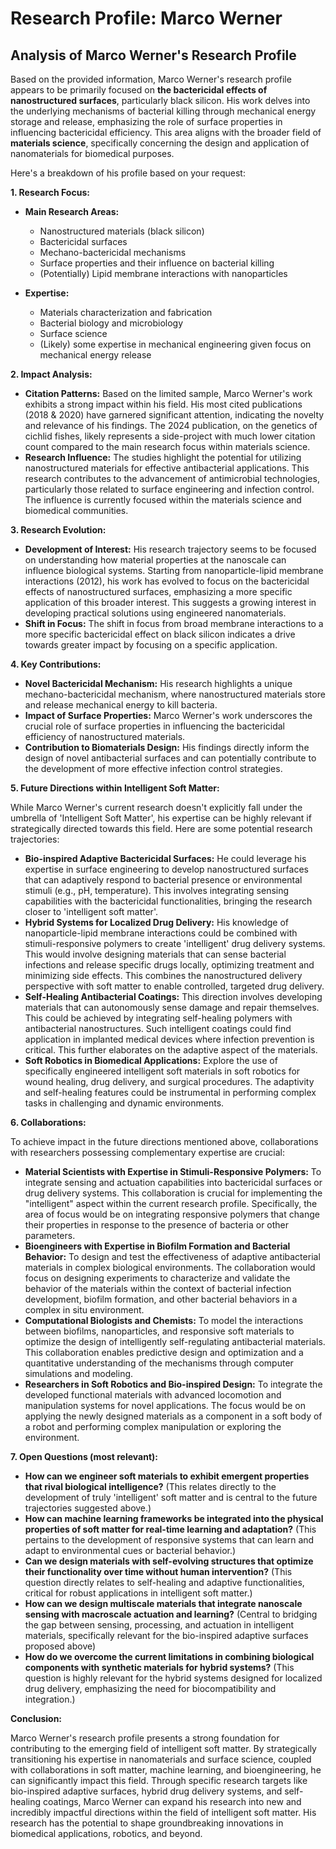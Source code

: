# Research Profile: Marco Werner

## Analysis of Marco Werner's Research Profile

Based on the provided information, Marco Werner's research profile appears to be primarily focused on **the bactericidal effects of nanostructured surfaces**, particularly black silicon.  His work delves into the underlying mechanisms of bacterial killing through mechanical energy storage and release, emphasizing the role of surface properties in influencing bactericidal efficiency. This area aligns with the broader field of **materials science**, specifically concerning the design and application of nanomaterials for biomedical purposes.

Here's a breakdown of his profile based on your request:

**1. Research Focus:**

* **Main Research Areas:**
    * Nanostructured materials (black silicon)
    * Bactericidal surfaces
    * Mechano-bactericidal mechanisms
    * Surface properties and their influence on bacterial killing
    * (Potentially)  Lipid membrane interactions with nanoparticles


* **Expertise:**
    * Materials characterization and fabrication 
    * Bacterial biology and microbiology
    * Surface science
    * (Likely) some expertise in mechanical engineering given focus on mechanical energy release


**2. Impact Analysis:**

* **Citation Patterns:**  Based on the limited sample, Marco Werner's work exhibits a strong impact within his field. His most cited publications (2018 & 2020) have garnered significant attention, indicating the novelty and relevance of his findings. The 2024 publication, on the genetics of cichlid fishes, likely represents a side-project with much lower citation count compared to the main research focus within materials science.
* **Research Influence:** The studies highlight the potential for utilizing nanostructured materials for effective antibacterial applications. This research contributes to the advancement of antimicrobial technologies, particularly those related to surface engineering and infection control. The influence is currently focused within the materials science and biomedical communities.


**3. Research Evolution:**


* **Development of Interest:**  His research trajectory seems to be focused on understanding how material properties at the nanoscale can influence biological systems.  Starting from nanoparticle-lipid membrane interactions (2012), his work has evolved to focus on the bactericidal effects of nanostructured surfaces, emphasizing a more specific application of this broader interest. This suggests a growing interest in developing practical solutions using engineered nanomaterials.  
* **Shift in Focus:**  The shift in focus from broad membrane interactions to a more specific bactericidal effect on black silicon indicates a drive towards greater impact by focusing on a specific application.


**4. Key Contributions:**

* **Novel Bactericidal Mechanism:**  His research highlights a unique mechano-bactericidal mechanism, where nanostructured materials store and release mechanical energy to kill bacteria.
* **Impact of Surface Properties:** Marco Werner's work underscores the crucial role of surface properties in influencing the bactericidal efficiency of nanostructured materials.
* **Contribution to Biomaterials Design:**  His findings directly inform the design of novel antibacterial surfaces and can potentially contribute to the development of more effective infection control strategies.



**5. Future Directions within Intelligent Soft Matter:**

While Marco Werner's current research doesn't explicitly fall under the umbrella of 'Intelligent Soft Matter', his expertise can be highly relevant if strategically directed towards this field. Here are some potential research trajectories:

* **Bio-inspired Adaptive Bactericidal Surfaces:** He could leverage his expertise in surface engineering to develop nanostructured surfaces that can adaptively respond to bacterial presence or environmental stimuli (e.g., pH, temperature). This involves integrating sensing capabilities with the bactericidal functionalities, bringing the research closer to 'intelligent soft matter'. 
* **Hybrid Systems for Localized Drug Delivery:**  His knowledge of nanoparticle-lipid membrane interactions could be combined with stimuli-responsive polymers to create 'intelligent' drug delivery systems. This would involve designing materials that can sense bacterial infections and release specific drugs locally, optimizing treatment and minimizing side effects. This combines the nanostructured delivery perspective with soft matter to enable controlled, targeted drug delivery.
* **Self-Healing Antibacterial Coatings:** This direction involves developing materials that can autonomously sense damage and repair themselves. This could be achieved by integrating self-healing polymers with antibacterial nanostructures. Such intelligent coatings could find application in implanted medical devices where infection prevention is critical. This further elaborates on the adaptive aspect of the materials. 
* **Soft Robotics in Biomedical Applications:**  Explore the use of specifically engineered intelligent soft materials in soft robotics for wound healing, drug delivery, and surgical procedures. The adaptivity and self-healing features could be instrumental in performing complex tasks in challenging and dynamic environments.

**6. Collaborations:**

To achieve impact in the future directions mentioned above, collaborations with researchers possessing complementary expertise are crucial:

* **Material Scientists with Expertise in Stimuli-Responsive Polymers:**  To integrate sensing and actuation capabilities into bactericidal surfaces or drug delivery systems. This collaboration is crucial for implementing the "intelligent" aspect within the current research profile. Specifically, the area of focus would be on integrating responsive polymers that change their properties in response to the presence of bacteria or other parameters.
* **Bioengineers with Expertise in Biofilm Formation and Bacterial Behavior:** To design and test the effectiveness of adaptive antibacterial materials in complex biological environments. The collaboration would focus on designing experiments to characterize and validate the behavior of the materials within the context of bacterial infection development, biofilm formation, and other bacterial behaviors in a complex in situ environment.
* **Computational Biologists and Chemists:** To model the interactions between biofilms, nanoparticles, and responsive soft materials to optimize the design of intelligently self-regulating antibacterial materials. This collaboration enables predictive design and optimization and a quantitative understanding of the mechanisms through computer simulations and modeling.
* **Researchers in Soft Robotics and Bio-inspired Design:** To integrate the developed functional materials with advanced locomotion and manipulation systems for novel applications. The focus would be on applying the newly designed materials as a component in a soft body of a robot and performing complex manipulation or exploring the environment.

**7. Open Questions (most relevant):**

* **How can we engineer soft materials to exhibit emergent properties that rival biological intelligence?** (This relates directly to the development of truly 'intelligent' soft matter and is central to the future trajectories suggested above.)
* **How can machine learning frameworks be integrated into the physical properties of soft matter for real-time learning and adaptation?** (This pertains to the development of responsive systems that can learn and adapt to environmental cues or bacterial behavior.)
* **Can we design materials with self-evolving structures that optimize their functionality over time without human intervention?** (This question directly relates to self-healing and adaptive functionalities, critical for robust applications in intelligent soft matter.)
* **How can we design multiscale materials that integrate nanoscale sensing with macroscale actuation and learning?** (Central to bridging the gap between sensing, processing, and actuation in intelligent materials, specifically relevant for the bio-inspired adaptive surfaces proposed above)
* **How do we overcome the current limitations in combining biological components with synthetic materials for hybrid systems?** (This question is highly relevant for the hybrid systems designed for localized drug delivery, emphasizing the need for biocompatibility and integration.)

**Conclusion:**

Marco Werner's research profile presents a strong foundation for contributing to the emerging field of intelligent soft matter. By strategically transitioning his expertise in nanomaterials and surface science, coupled with collaborations in soft matter, machine learning, and bioengineering, he can significantly impact this field. Through specific research targets like bio-inspired adaptive surfaces, hybrid drug delivery systems, and self-healing coatings, Marco Werner can expand his research into new and incredibly impactful directions within the field of intelligent soft matter. His research has the potential to shape groundbreaking innovations in biomedical applications, robotics, and beyond. 
